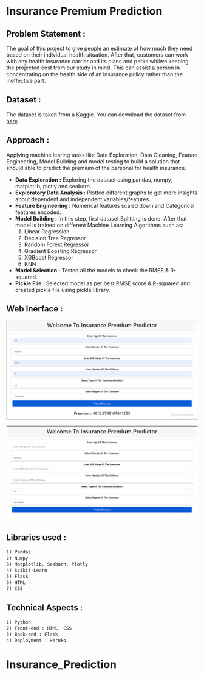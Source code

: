 # Insurance Premium Prediction

## Problem Statement :
The goal of this project to give people an estimate of how much they need based on their individual health situation. After that, customers can work with any health insurance carrier and its plans and perks whilwe keeping the projected cost from our study in mind. This can assist a person in concentrating on the health side of an insurance policy rather than the ineffective part.

## Dataset :
The dataset is taken from a Kaggle. You can download the dataset from [here](https://www.kaggle.com/noordeen/insurance-premium-prediction)

## Approach :
Applying machine learing tasks like Data Exploration, Data Cleaning, Feature Engineering, Model Building and model testing to build a solution that should able to predict the premium of the personal for health insurance.

- **Data Exploration :** Exploring the dataset using pandas, numpy, matplotlib, plotly and seaborn.
- **Exploratory Data Analysis :** Plotted different graphs to get more insights about dependent and independent variables/features.
- **Feature Engineering :** Numerical features scaled down and Categorical features encoded.
- **Model Building :** In this step, first dataset Splitting is done. After that model is trained on different Machine Learning Algorithms such as:
    1) Linear Regression
    2) Decision Tree Regressor
    3) Random Forest Regressor
    4) Gradient Boosting Regressor
    5) XGBoost Regressor
    6) KNN
- **Model Selection :** Tested all the models to check the RMSE & R-squared.
- **Pickle File** : Selected model as per best RMSE score & R-squared and created pickle file using pickle library.




## Web Inerface :
![alt text](https://github.com/SahilChipkar/Insurance-prediction/blob/main/images/webapp%20interface-1%20.png)


![alt text](https://github.com/SahilChipkar/Insurance-prediction/blob/main/images/webapp%20interface-2.png)


## Libraries used :
    1) Pandas
    2) Numpy
    3) Matplotlib, Seaborn, Plotly
    4) Scikit-Learn
    5) Flask
    6) HTML
    7) CSS

## Technical Aspects :
    1) Python 
    2) Front-end : HTML, CSS
    3) Back-end : Flask
    4) Deployment : Heruko

# Insurance_Prediction

